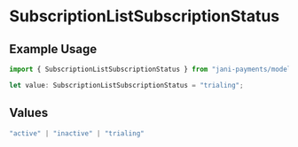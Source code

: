 # SubscriptionListSubscriptionStatus

## Example Usage

```typescript
import { SubscriptionListSubscriptionStatus } from "jani-payments/models/operations";

let value: SubscriptionListSubscriptionStatus = "trialing";
```

## Values

```typescript
"active" | "inactive" | "trialing"
```
